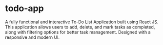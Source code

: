 # todo-app
A fully functional and interactive To-Do List Application built using React JS. This application allows users to add, delete, and mark tasks as completed, along with filtering options for better task management. Designed with a responsive and modern UI.
